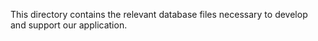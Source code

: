 This directory contains the relevant database files necessary to develop and support our application.
